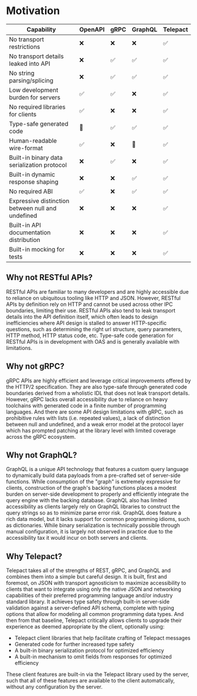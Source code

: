 
# Motivation

| Capability                                        | OpenAPI | gRPC | GraphQL | Telepact |
| ------------------------------------------------- | ------- | ---- | ------- | ---- |
| No transport restrictions                         | ❌      | ❌   | ❌      | ✅   |
| No transport details leaked into API              | ❌      | ✅   | ✅      | ✅   |
| No string parsing/splicing                        | ❌      | ✅   | ✅      | ✅   |
| Low development burden for servers                | ✅      | ✅   | ❌      | ✅   |
| No required libraries for clients                 | ✅      | ❌   | ❌      | ✅   |
| Type-safe generated code                          | 🤔      | ✅   | ✅      | ✅   |
| Human-readable wire-format                        | ✅      | ❌   | 🤔      | ✅   |
| Built-in binary data serialization protocol       | ❌      | ✅   | ❌      | ✅   |
| Built-in dynamic response shaping                 | ❌      | ❌   | ✅      | ✅   |
| No required ABI                                   | ✅      | ❌   | ✅      | ✅   |
| Expressive distinction between null and undefined | ❌      | ❌   | ❌      | ✅   |
| Built-in API documentation distribution           | ❌      | ❌   | ❌      | ✅   |
| Built-in mocking for tests                        | ❌      | ❌   | ❌      | ✅   |

## Why not RESTful APIs?

RESTful APIs are familiar to many developers and are highly accessible due to
reliance on ubiquitous tooling like HTTP and JSON. However, RESTful APIs by
definition rely on HTTP and cannot be used across other IPC boundaries, limiting
their use. RESTful APIs also tend to leak transport details into the API
definition itself, which often leads to design inefficiencies where API design
is stalled to answer HTTP-specific questions, such as determining the right url
structure, query parameters, HTTP method, HTTP status code, etc. Type-safe code
generation for RESTful APIs is in development with OAS and is generally
available with limitations.

## Why not gRPC?

gRPC APIs are highly efficient and leverage critical improvements offered by the
HTTP/2 specification. They are also type-safe through generated code boundaries
derived from a wholistic IDL that does not leak transport details. However, gRPC
lacks overall accessibility due to reliance on heavy toolchains with generated
code in a finite number of programming languages. And there are some API design
limitations with gRPC, such as prohibitive rules with lists (i.e. repeated
values), a lack of distinction between null and undefined, and a weak error
model at the protocol layer which has prompted patching at the library level
with limited coverage across the gRPC ecosystem.

## Why not GraphQL?

GraphQL is a unique API technology that features a custom query language to
dynamically build data payloads from a pre-crafted set of server-side functions.
While consumption of the "graph" is extremely expressive for clients,
construction of the graph's backing functions places a modest burden on
server-side development to properly and efficiently integrate the query engine
with the backing database. GraphQL also has limited accessibility as clients
largely rely on GraphQL libraries to construct the query strings so as to
minimize parse error risk. GraphQL does feature a rich data model, but it lacks
support for common programming idioms, such as dictionaries. While binary
serialization is technically possible through manual configuration, it is
largely not observed in practice due to the accessibility tax it would incur on
both servers and clients.

## Why Telepact?

Telepact takes all of the strengths of REST, gRPC, and GraphQL and combines them
into a simple but careful design. It is built, first and foremost, on JSON with
transport agnosticism to maximize accessibility to clients that want to
integrate using only the native JSON and networking capabilities of their
preferred programming language and/or industry standard library. It achieves
type safety through built-in server-side validation against a server-defined API
schema, complete with typing options that allow for modeling all common
programming data types. And then from that baseline, Telepact critically allows
clients to upgrade their experience as deemed appropriate by the client,
optionally using:

-   Telepact client libraries that help facilitate crafting of Telepact messages
-   Generated code for further increased type safety
-   A built-in binary serialization protocol for optimized efficiency
-   A built-in mechanism to omit fields from responses for optimized efficiency

These client features are built-in via the Telepact library used by the server, such
that all of these features are available to the client automatically, without
any configuration by the server.

